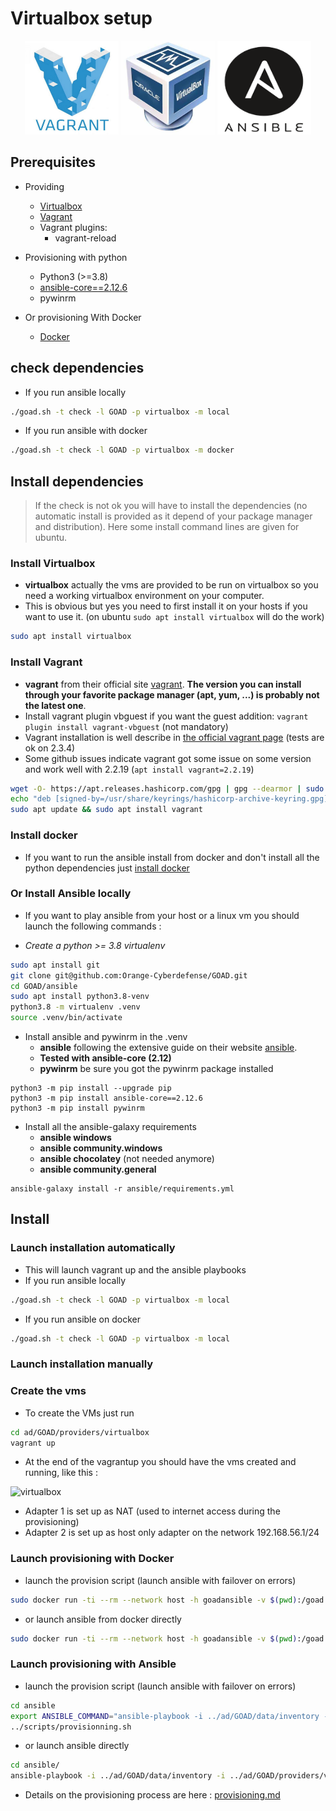 # Virtualbox setup

<div align="center">
  <img alt="vagrant" width="150" height="150" src="./img/icon_vagrant.png">
  <img alt="icon_virtualbox" width="150"  height="150" src="./img/icon_virtualbox.png">
  <img alt="icon_ansible" width="150"  height="150" src="./img/icon_ansible.png">
</div>

## Prerequisites

- Providing
  - [Virtualbox](https://www.virtualbox.org/)
  - [Vagrant](https://developer.hashicorp.com/vagrant/docs)
  - Vagrant plugins:
    - vagrant-reload

- Provisioning with python
  - Python3 (>=3.8)
  - [ansible-core==2.12.6](https://docs.ansible.com/ansible/latest/index.html)
  - pywinrm

- Or provisioning With Docker
  - [Docker](https://www.docker.com/)


## check dependencies

- If you run ansible locally

```bash
./goad.sh -t check -l GOAD -p virtualbox -m local
```

- If you run ansible with docker

```bash
./goad.sh -t check -l GOAD -p virtualbox -m docker
```

## Install dependencies

> If the check is not ok you will have to install the dependencies (no automatic install is provided as it depend of your package manager and distribution). Here some install command lines are given for ubuntu.

### Install Virtualbox

- **virtualbox** actually the vms are provided to be run on virtualbox so you need a working virtualbox environment on your computer.
- This is obvious but yes you need to first install it on your hosts if you want to use it. (on ubuntu `sudo apt install virtualbox` will do the work)

```bash
sudo apt install virtualbox
```

### Install Vagrant

- **vagrant** from their official site [vagrant](https://developer.hashicorp.com/vagrant/downloads). __The version you can install through your favorite package manager (apt, yum, ...) is probably not the latest one__.
- Install vagrant plugin vbguest if you want the guest addition: `vagrant plugin install vagrant-vbguest` (not mandatory)
- Vagrant installation is well describe in [the official vagrant page](https://developer.hashicorp.com/vagrant/downloads) (tests are ok on 2.3.4)
- Some github issues indicate vagrant got some issue on some version and work well with 2.2.19 (`apt install vagrant=2.2.19`)

```bash
wget -O- https://apt.releases.hashicorp.com/gpg | gpg --dearmor | sudo tee /usr/share/keyrings/hashicorp-archive-keyring.gpg
echo "deb [signed-by=/usr/share/keyrings/hashicorp-archive-keyring.gpg] https://apt.releases.hashicorp.com $(lsb_release -cs) main" | sudo tee /etc/apt/sources.list.d/hashicorp.list
sudo apt update && sudo apt install vagrant
```

### Install docker

- If you want to run the ansible install from docker and don't install all the python dependencies just [install docker](https://docs.docker.com/engine/install/)

### Or Install Ansible locally

- If you want to play ansible from your host or a linux vm you should launch the following commands :

- *Create a python >= 3.8 virtualenv*

```bash
sudo apt install git
git clone git@github.com:Orange-Cyberdefense/GOAD.git
cd GOAD/ansible
sudo apt install python3.8-venv
python3.8 -m virtualenv .venv
source .venv/bin/activate
```

- Install ansible and pywinrm in the .venv
  - **ansible** following the extensive guide on their website [ansible](https://docs.ansible.com/ansible/latest/installation_guide/intro_installation.html).
  - **Tested with ansible-core (2.12)**
  - **pywinrm** be sure you got the pywinrm package installed

```
python3 -m pip install --upgrade pip
python3 -m pip install ansible-core==2.12.6
python3 -m pip install pywinrm
```

- Install all the ansible-galaxy requirements
  - **ansible windows**
  - **ansible community.windows**
  - **ansible chocolatey** (not needed anymore)
  - **ansible community.general**
```
ansible-galaxy install -r ansible/requirements.yml
```

## Install

### Launch installation automatically

- This will launch vagrant up and the ansible playbooks
- If you run ansible locally
```bash
./goad.sh -t check -l GOAD -p virtualbox -m local
```

- If you run ansible on docker
```bash
./goad.sh -t check -l GOAD -p virtualbox -m local
```

### Launch installation manually

### Create the vms

- To create the VMs just run 

```bash
cd ad/GOAD/providers/virtualbox
vagrant up
```

- At the end of the vagrantup you should have the vms created and running, like this :

![virtualbox](./img/vbox.png)

- Adapter 1 is set up as NAT (used to internet access during the provisioning)
- Adapter 2 is set up as host only adapter on the network 192.168.56.1/24


### Launch provisioning with Docker

- launch the provision script (launch ansible with failover on errors)

```bash
sudo docker run -ti --rm --network host -h goadansible -v $(pwd):/goad -w /goad/ansible goadansible /bin/bash -c "ANSIBLE_COMMAND='ansible-playbook -i ../ad/GOAD/data/inventory -i ../ad/GOAD/providers/virtualbox/inventory' ../scripts/provisionning.sh"
```

- or launch ansible from docker directly

```bash
sudo docker run -ti --rm --network host -h goadansible -v $(pwd):/goad -w /goad/ansible goadansible ansible-playbook -i ../ad/GOAD/data/inventory -i ../ad/GOAD/providers/virtualbox/inventory main.yml
```

### Launch provisioning with Ansible

- launch the provision script (launch ansible with failover on errors)

```bash
cd ansible
export ANSIBLE_COMMAND="ansible-playbook -i ../ad/GOAD/data/inventory -i ../ad/GOAD/providers/virtualbox/inventory"
../scripts/provisionning.sh
```

- or launch ansible directly

```bash
cd ansible/
ansible-playbook -i ../ad/GOAD/data/inventory -i ../ad/GOAD/providers/virtualbox/inventory main.yml
```

- Details on the provisioning process are here : [provisioning.md](./provisioning.md)
